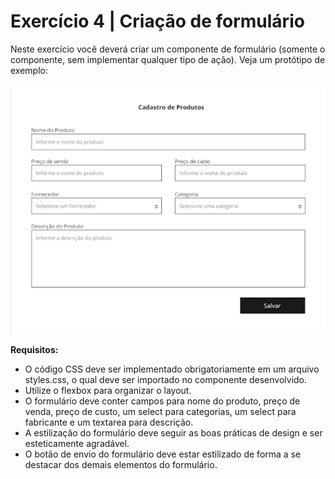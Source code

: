 # Exercício 4 | Criação de formulário

Neste exercício você deverá criar um componente de formulário (somente o
componente, sem implementar qualquer tipo de ação). Veja um protótipo de
exemplo:

![Protótipo](../../assets/images/prototypes/prototype-03.png)

**Requisitos:**

- O código CSS deve ser implementado obrigatoriamente em um arquivo styles.css,
  o qual deve ser importado no componente desenvolvido.
- Utilize o flexbox para organizar o layout.
- O formulário deve conter campos para nome do produto, preço de venda, preço de
  custo, um select para categorias, um select para fabricante e um textarea para
  descrição.
- A estilização do formulário deve seguir as boas práticas de design e ser
  esteticamente agradável.
- O botão de envio do formulário deve estar estilizado de forma a se destacar
  dos demais elementos do formulário.
